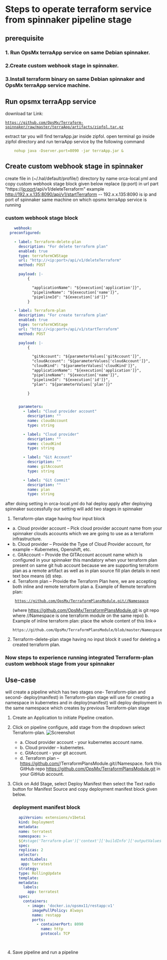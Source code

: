 # Steps to operate terraform service from spinnaker pipeline stage


## prerequisite

### 1. Run OpsMx terraApp service on same Debian spinnaker.
### 2.Create custom webhook stage in spinnaker.
### 3.Install terraform binary on same Debian spinnaker and OpsMx terraApp service machine.

## Run opsmx terraApp service


download tar Link: <pre><code>https://github.com/OpsMx/Terraform-spinnaker/raw/master/terraApp/artifacts/zipfol.tar.gz </code></pre>
extract tar you will find terraApp.jar inside zipfol.
open terminal go inside zipfol directory and run terraApp service by the following command

 
```yaml
	nohup java -Dserver.port=8090 -jar terraApp.jar & 
```

## Create custom webhook stage in spinnaker

create file in (~/.hal/default/profile/) directory by name orca-local.yml and copy custom webhook stage block given below 
replace (ip:port) in url part "https://<ip:port>/api/v1/deleteTerraform" example http://192.x.x.135:8090/api/v1/startTerraform -- 192.x.x.135:8090 is
ip and port of spinnaker same machine on which opsmx terraApp service is running


### custom webhook stage block

```yaml
	webhook: 
  preconfigured: 

    - label: Terraform-delete-plan
      description: "For delete terraform plan"
      enabled: true
      type: terraformCWStage
      url: "http://<ip:port>/api/v1/deleteTerraform"
      method: POST

      payload: |-
          {

            "applicationName": "${execution['application']}",
            "pipelineName": "${execution['name']}",
            "pipelineId": "${execution['id']}"   
          }

    - label: Terraform-plan
      description: "For create terraform plan"
      enabled: true
      type: terraformCWStage
      url: "http://<ip:port>/api/v1/startTerraform"
      method: POST

      payload: |-
          {

            "gitAccount": "${parameterValues['gitAccount']}",
            "cloudAccount": "${parameterValues['cloudAccount']}",
            "cloudKind": "${parameterValues['cloudKind']}",
            "applicationName": "${execution['application']}",
            "pipelineName": "${execution['name']}",
            "pipelineId": "${execution['id']}",   
            "plan": "${parameterValues['plan']}"

          }


      parameters: 
        - label: "Cloud provider account"
          description: ""
          name: cloudAccount
          type: string

        - label: "Cloud provider"
          description: ""
          name: cloudKind
          type: string

        - label: "Git Account"
          description: ""
          name: gitAccount
          type: string

        - label: "Git Commit"
          description: ""
          name: plan
          type: string

```
after doing setting in orca-local.yml do hal deploy apply after deploying spinnaker successfully our setting will add two stages in spinnaker 

 1. Terraform-plan stage having four input block


   * a. Cloud provider account – Pick cloud provider account name from your spinnaker clouds accounts which we are going to use as a             terraform infrastructure.
   * b. Cloud provider – Provide the Type of Cloud Provider account, for example – Kubernetes, Openshift, etc.
   * c. GitAccount – Provide the GITAccount account name which is configured in your spinnaker this mandatory when your terraform plan           present on same git hub account because we are supporting terraform plan as a remote artifact as well as in plan source fill             plan details in next text box means (d) step.
   * d. Terraform plan – Provide the Terraform Plan here, we are accepting both inline and remote terraform plan
        a. Example of Remote terraform plan:<pre><code> https://github.com/OpsMx/TerraformPlansModule.git//Namespace</code></pre> (where            https://github.com/OpsMx/TerraformPlansModule.git is git repo where //Namespace is one terraform module on the same repo) 
        b. Example of inline terraform plan: place the whole content of this link->
	   <pre><code>https://github.com/OpsMx/TerraformPlansModule/blob/master/Namespace/main.tf</code></pre>


  2. Terraform-delete-plan stage having no input block it used for deleting a created terraform plan.

### Now steps to experience running integrated Terraform-plan custom webhook stage from your spinnaker 

## Use-case

will create a pipeline which has two stages one- Terraform-plan and second- deploy(manifest) in Terraform-plan stage will
use for creating a namespace in kubernetes and in deploy(manifest) will deploy deployment in the same namespace which 
creates by previous Terraform-plan stage

 1. Create an Application to initiate Pipeline creation.
 2. Click on pipeline configure, add stage from the dropdown select Terraform-plan. 
        ![Screenshot](image1)
       * a. Cloud provider account - your kubernetes account name.
       * b. Cloud provider – kubernetes.
       * c. GitAccount - your git account.
	   * d. Terraform plan – https://github.com/<your-github-account>/TerraformPlansModule.git//Namespace. fork this GitHub 
	     repo https://github.com/OpsMx/TerraformPlansModule.git in your GitHub account. 
 3. Click on Add Stage, select Deploy Manifest then select the Text radio button for Manifest Source and copy deployment manifest block     given below.

      ### deployment manifest block
  ```yaml
		apiVersion: extensions/v1beta1
        kind: Deployment
        metadata:
        name: terratest
        namespace: >-
        ${#stage('Terraform-plan')['context']['buildInfo']['outputValues']['nameSpace']}
        spec:
        replicas: 2
        selector:
         matchLabels:
         app: terratest
        strategy:
        type: RollingUpdate
        template:
        metadata:
          labels:
            app: terratest
        spec:
          containers:
            - image: 'docker.io/opsmx11/restapp:v1'
              imagePullPolicy: Always
              name: restapp
              ports:
                - containerPort: 8090
                  name: http
                  protocol: TCP

 	
  ```


 4. Save pipeline and run a pipeline



